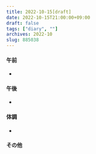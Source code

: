 ```yaml
---
title: 2022-10-15[draft]
date: 2022-10-15T21:00:00+09:00
draft: false
tags: ["diary", ""]
archives: 2022-10
slug: 885038
---
```

#### 午前
- 
#### 午後
- 
#### 体調
- 
#### その他